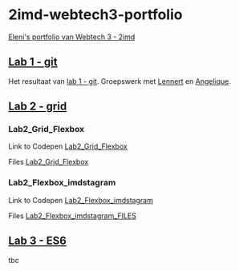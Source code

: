 # 2imd-webtech3-portfolio
[Eleni's portfolio van Webtech 3 - 2imd](https://github.com/Leni1803/2imd-webtech3-portfolio)


## [Lab 1 - git](https://github.com/Leni1803/2imd-webtech3-portfolio/tree/master/lab1%20-%20git)
Het resultaat van [lab 1 - git](https://github.com/lennertvk/2imd-webtech3-lab1).
Groepswerk met [Lennert](https://github.com/lennertvk) en [Angelique](https://github.com/abuijzen).

## [Lab 2 - grid](https://github.com/Leni1803/2imd-webtech3-portfolio/tree/master/lab2%20-%20grid)

### Lab2_Grid_Flexbox
Link to Codepen [Lab2_Grid_Flexbox](https://codepen.io/Eleni_1/pen/JzEbXp)

Files [Lab2_Grid_Flexbox](https://github.com/Leni1803/2imd-webtech3-portfolio/tree/master/lab2%20-%20grid/Lab2_cssgrid)

### Lab2_Flexbox_imdstagram 
Link to Codepen [Lab2_Flexbox_imdstagram](https://codepen.io/Eleni_1/pen/OqMxWz)

Files [Lab2_Flexbox_imdstagram_FILES](https://github.com/Leni1803/2imd-webtech3-portfolio/tree/master/lab2%20-%20grid/Lab2_IMDstagram_Flexbox)


## [Lab 3 - ES6]()

tbc
